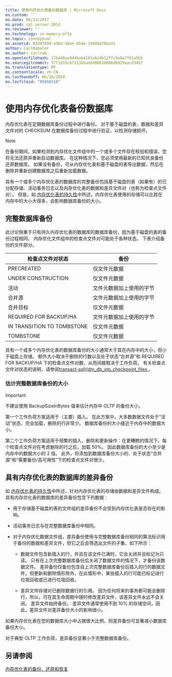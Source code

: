 ```yaml
---
title: 使用内存优化表备份数据库 | Microsoft Docs
ms.custom: ''
ms.date: 06/13/2017
ms.prod: sql-server-2014
ms.reviewer: ''
ms.technology: in-memory-oltp
ms.topic: conceptual
ms.assetid: 83d47694-e56d-4dae-b54e-14945bf8ba31
author: CarlRabeler
ms.author: carlrab
ms.openlocfilehash: 176448aa9d4bab4101ab2db12ffc9a8a7fd1a5b5
ms.sourcegitcommit: 57f1d15c67113bbadd40861b886d6929aacd3467
ms.translationtype: MT
ms.contentlocale: zh-CN
ms.lasthandoff: 06/18/2020
ms.locfileid: "85050318"
---
```

# <a name="backing-up-a-database-with-memory-optimized-tables"></a>使用内存优化表备份数据库
  内存优化表在定期数据库备份过程中进行备份。 对于基于磁盘的表，数据和差异文件对的 CHECKSUM 在数据库备份过程中进行验证，以检测存储损坏。  
  
> [!NOTE]  
>  在备份期间，如果检测到内存优化文件组中的一个或多个文件存在校验和错误，您将无法还原并重新启动数据库。 在这种情况下，您必须使用最新的已知优良备份还原数据库。 如果没有备份，可从内存优化表和基于磁盘的表导出数据，然后在删除并重新创建数据库之后重新加载数据。  
  
 具有一个或多个内存优化表的数据库的完整备份包括基于磁盘的表（如果有）的已分配存储、活动事务日志以及内存优化表的数据和差异文件对（也称为检查点文件对）。 但是，如 [内存优化表的持久性](memory-optimized-tables.md)中所述，内存优化表使用的存储可以比其在内存中的大小大得多，会影响数据库备份的大小。  
  
## <a name="full-database-backup"></a>完整数据库备份  
 此讨论侧重于只有持久内存优化表的数据库的数据库备份，因为基于磁盘的表的备份过程相同。 内存优化文件组中的检查点文件对可能处于各种状态。 下表介绍备份的文件部分。  
  
|检查点文件对状态|备份|  
|--------------------------------|------------|  
|PRECREATED|仅文件元数据|  
|UNDER CONSTRUCTION|仅文件元数据|  
|活动|文件元数据加上使用的字节|  
|合并源|文件元数据加上使用的字节|  
|合并目标|仅文件元数据|  
|REQUIRED FOR BACKUP/HA|文件元数据加上使用的字节|  
|IN TRANSITION TO TOMBSTONE|仅文件元数据|  
|TOMBSTONE|仅文件元数据|  
  
 具有一个或多个内存优化表的数据库备份的大小通常大于其在内存中的大小，但小于磁盘上存储。 额外大小取决于删除的行数以及处于状态“合并源”和 REQUIRED FOR BACKUP/HA 下的检查点文件对数，从而间接取决于工作负荷。 有关检查点文件对状态的说明，请参阅[transact-sql&#41;&#40;dm_db_xtp_checkpoint_files ](/sql/relational-databases/system-dynamic-management-views/sys-dm-db-xtp-checkpoint-files-transact-sql)。  
  
### <a name="estimating-size-of-full-database-backup"></a>估计完整数据库备份的大小  
  
> [!IMPORTANT]  
>  不建议使用 BackupSizeInBytes 值来估计内存中 OLTP 的备份大小。  
  
 第一个工作负荷方案适用于（主要）插入。 在此方案中，大多数数据文件处于“活动”状态、完全加载，删除的行非常少。 数据库备份的大小接近于内存中的数据大小。  
  
 第二个工作负荷方案适用于频繁的插入、删除和更新操作：在更糟糕的情况下，每个检查点文件对在考虑删除的行之后，加载 50%。 因此数据库备份的大小至少是内存中的数据大小的 2 倍。 此外，将添加到数据库备份大小的、处于状态“合并源”和“需要备份/高可用性”下的检查点文件对很少。  
  
## <a name="differential-backups-of-databases-with-memory-optimized-tables"></a>具有内存优化表的数据库的差异备份  
 如 [内存优化表的持久性](memory-optimized-tables.md)中所述，针对内存优化表的存储由数据和差异文件构成。 具有内存优化表的数据库的差异备份包含下列数据：  
  
-   用于存储基于磁盘的表的文件组的差异备份不会受到内存优化表是否存在的影响。  
  
-   活动事务日志与在完整数据库备份中相同。  
  
-   对于内存优化数据文件组，差异备份使用与完整数据库备份相同的算法标识用于备份的数据和差异文件，但它之后会筛选出文件的子集，如下所示：  
  
    -   数据文件包含新插入的行，并且在该文件已满时，它会关闭并且标记为只读。 只有在上次完整数据库备份后关闭了数据文件的情况下，才备份该数据文件。 差异备份仅备份包含自上次完整数据库备份后插入的行的数据文件，但更新和删除情形除外，在此情形中，某些插入的行可能已标记进行垃圾回收或已进行垃圾回收。  
  
    -   差异文件存储对已删除数据行的引用。 因为任何将来的事务都可能会删除行，所以，可在其生命周期中随时修改差异文件，该差异文件永远不会关闭。 差异文件始终备份。 差异文件通常使用不到 10% 的存储空间，因此，差异文件对差异备份大小的影响很小。  
  
 如果内存优化表在您的数据库大小中占据很大比例，则差异备份可显著减小数据库备份大小。  
  
 对于典型 OLTP 工作负荷，差异备份显著小于完整数据库备份。  
  
## <a name="see-also"></a>另请参阅  
 [内存优化表的备份、还原和恢复](restore-and-recovery-of-memory-optimized-tables.md)  
  
  
